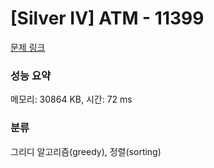 # [Silver IV] ATM - 11399 

[문제 링크](https://www.acmicpc.net/problem/11399) 

### 성능 요약

메모리: 30864 KB, 시간: 72 ms

### 분류

그리디 알고리즘(greedy), 정렬(sorting)

